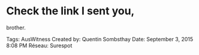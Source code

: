 # Check the link I sent you,
brother.

Tags: AusWitness
Created by: Quentin Sombsthay
Date: September 3, 2015 8:08 PM
Réseau: Surespot